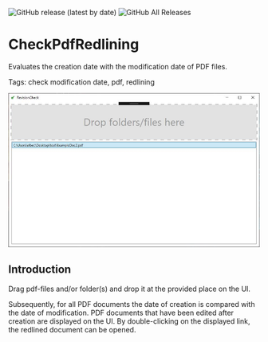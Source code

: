 ![GitHub release (latest by date)](https://img.shields.io/github/v/release/elbec/CheckPdfRedlining)
![GitHub All Releases](https://img.shields.io/github/downloads/elbec/CheckPdfRedlining/total)


# CheckPdfRedlining

Evaluates the creation date with the modification date of PDF files.

Tags: check modification date, pdf, redlining

![appOverview](https://github.com/elbec/CheckPdfRedlining/blob/master/RedliningCheck/Documentation/RevisionCheckOverview.JPG?raw=true)

## Introduction

Drag pdf-files and/or folder(s) and drop it at the provided place on the UI.

Subsequently, for all PDF documents the date of creation is compared with the date of modification. PDF documents that have been edited after creation are displayed on the UI. By double-clicking on the displayed link, the redlined document can be opened.
